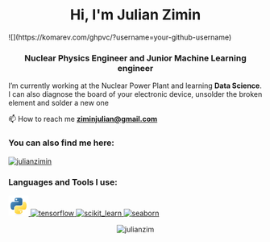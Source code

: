 <h1 align="center">Hi, I'm Julian Zimin</h1>
![](https://komarev.com/ghpvc/?username=your-github-username)

<h3 align="center">Nuclear Physics Engineer and Junior Machine Learning engineer</h3>

I’m currently working at the Nuclear Power Plant and learning **Data Science**. 
I can also diagnose the board of your electronic device, unsolder the broken element and solder a new one

📫 How to reach me **ziminjulian@gmail.com**

<h3 align="left">
You can also find me here:
</h3>
<p>
<a href="https://kaggle.com/julianzimin" target="blank"><img align="center" src="https://raw.githubusercontent.com/rahuldkjain/github-profile-readme-generator/master/src/images/icons/Social/kaggle.svg" alt="julianzimin" height="30" width="40" /></a>
</p>

<h3 align="left">Languages and Tools I use:</h3>
<p align="left"> <a href="https://www.python.org" target="_blank" rel="noreferrer"> <img src="https://raw.githubusercontent.com/devicons/devicon/master/icons/python/python-original.svg" alt="python" width="40" height="40"/> </a> </a> <a href="https://www.tensorflow.org" target="_blank" rel="noreferrer"> <img src="https://www.vectorlogo.zone/logos/tensorflow/tensorflow-icon.svg" alt="tensorflow" width="40" height="40"/> </a> <a href="https://scikit-learn.org/" target="_blank" rel="noreferrer"> <img src="https://upload.wikimedia.org/wikipedia/commons/0/05/Scikit_learn_logo_small.svg" alt="scikit_learn" width="40" height="40"/> </a> <a href="https://seaborn.pydata.org/" target="_blank" rel="noreferrer"> <img src="https://seaborn.pydata.org/_images/logo-mark-lightbg.svg" alt="seaborn" width="40" height="40"/> </a> </p>

<p align="center"> <img align="center" src="https://github-readme-streak-stats.herokuapp.com/?user=julianzim&theme=dark" alt="julianzim" /> </p>
